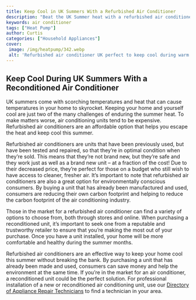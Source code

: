 ```yaml
---
title: Keep Cool in UK Summers With a Refurbished Air Conditioner
description: "Beat the UK Summer heat with a refurbished air conditioner Learn how to save more and keep cool while staying sustainable"
keywords: air conditioner
tags: ["Heat Pump"]
author: Curtis
categories: ["Household Appliances"]
cover: 
 image: /img/heatpump/342.webp
 alt: 'Refurbished air conditioner UK perfect to keep cool during warm UK summers'
---
```

## Keep Cool During UK Summers With a Reconditioned Air Conditioner

UK summers come with scorching temperatures and heat that can cause temperatures in your home to skyrocket. Keeping your home and yourself cool are just two of the many challenges of enduring the summer heat. To make matters worse, air conditioning units tend to be expensive. Refurbished air conditioners are an affordable option that helps you escape the heat and keep cool this summer.

Refurbished air conditioners are units that have been previously used, but have been tested and repaired, so that they’re in optimal condition when they’re sold. This means that they’re not brand new, but they’re safe and they work just as well as a brand new unit – at a fraction of the cost! Due to their decreased price, they’re perfect for those on a budget who still wish to have access to cleaner, fresher air. It’s important to note that refurbished air conditioners are also a great option for environmentally conscious consumers. By buying a unit that has already been manufactured and used, consumers are reducing their own carbon footprint and helping to reduce the carbon footprint of the air conditioning industry.

Those in the market for a refurbished air conditioner can find a variety of options to choose from, both through stores and online. When purchasing a reconditioned unit, it’s important to seek one from a reputable and trustworthy retailer to ensure that you’re making the most out of your purchase. Once you have a unit installed, your home will be more comfortable and healthy during the summer months.

Refurbished air conditioners are an effective way to keep your home cool this summer without breaking the bank. By purchasing a unit that has already been made and used, consumers can save money and help the environment at the same time. If you’re in the market for an air conditioner, a reconditioned unit could be the perfect solution. For professional installation of a new or reconditioned air conditioning unit, use our [Directory of Appliance Repair Technicians](./pages/appliance-repair-technicians) to find a technician in your area.
